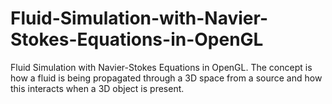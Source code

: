 # Fluid-Simulation-with-Navier-Stokes-Equations-in-OpenGL
Fluid Simulation with Navier-Stokes Equations in OpenGL. The concept is how a fluid is being propagated through a 3D space from a source and how this interacts when a 3D object is present.
